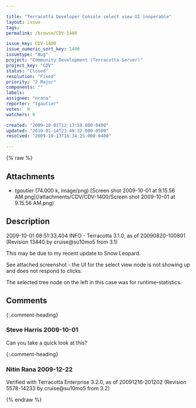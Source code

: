 ```yaml
---

title: "Terracotta Developer Console select view UI inoperable"
layout: issue
tags: 
permalink: /browse/CDV-1400

issue_key: CDV-1400
issue_numeric_sort_key: 1400
issuetype: "Bug"
project: "Community Development (Terracotta Server)"
project_key: "CDV"
status: "Closed"
resolution: "Fixed"
priority: "2 Major"
components: ""
labels: 
assignee: "nrana"
reporter: "tgautier"
votes:  0
watchers: 0

created: "2009-10-01T12:13:58.000-0400"
updated: "2010-01-14T23:49:32.000-0500"
resolved: "2009-10-13T16:34:25.000-0400"

---
```




{% raw %}


## Attachments
  
* <em>tgautier</em> (74.000 k, image/png) [Screen shot 2009-10-01 at 9.15.56 AM.png](/attachments/CDV/CDV-1400/Screen shot 2009-10-01 at 9.15.56 AM.png)
  



## Description

<div markdown="1" class="description">

2009-10-01 08:51:33,404 INFO - Terracotta 3.1.0, as of 20090820-100801 (Revision 13440 by cruise@su10mo5 from 3.1)


This may be due to my recent update to Snow Leopard.

See attached screenshot - the UI for the select view node is not showing up and does not respond to clicks.

The selected tree node on the left in this case was for runtime-statistics.

</div>

## Comments


{:.comment-heading}
### **Steve Harris** <span class="date">2009-10-01</span>

<div markdown="1" class="comment">

Can you take a quick look at this?

</div>


{:.comment-heading}
### **Nitin Rana** <span class="date">2009-12-22</span>

<div markdown="1" class="comment">

Verified with Terracotta Enterprise 3.2.0, as of 20091216-201202 (Revision 5578-14233 by cruise@su10mo5 from 3.2)

</div>



{% endraw %}
